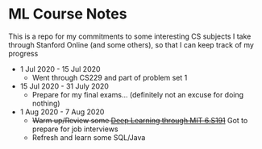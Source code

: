 # ML Course Notes

This is a repo for my commitments to some interesting CS subjects I take through Stanford Online (and some others), so that I can keep track of my progress

- 1 Jul 2020 - 15 Jul 2020 
	- Went through CS229 and part of problem set 1
- 15 Jul 2020 - 31 July 2020
	- Prepare for my final exams... (definitely not an excuse for doing nothing)
- 1 Aug 2020 - 7 Aug 2020
	- ~~Warm up/Review some [Deep Learning through MIT 6.S191](http://introtodeeplearning.com/)~~  Got to prepare for job interviews
 	- Refresh and learn some SQL/Java
  
